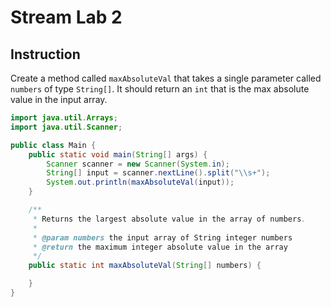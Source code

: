 # Stream Lab 2

## Instruction

Create a method called `maxAbsoluteVal` that takes a single parameter called
`numbers` of type `String[]`. It should return an `int` that is the max absolute
value in the input array.

```java
import java.util.Arrays;
import java.util.Scanner;

public class Main {
    public static void main(String[] args) {
        Scanner scanner = new Scanner(System.in);
        String[] input = scanner.nextLine().split("\\s+");
        System.out.println(maxAbsoluteVal(input));
    }

    /**
     * Returns the largest absolute value in the array of numbers.
     *
     * @param numbers the input array of String integer numbers
     * @return the maximum integer absolute value in the array
     */
    public static int maxAbsoluteVal(String[] numbers) {

    }
}
```
